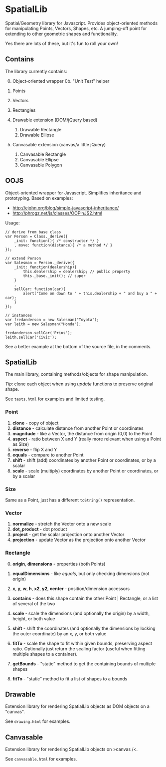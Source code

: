 SpatialLib
==========

Spatial/Geometry library for Javascript.  Provides object-oriented methods for manipulating Points, Vectors, Shapes, etc.  A jumping-off point for extending to other geometric shapes and functionality.

Yes there are lots of these, but it's fun to roll your own!


Contains
--------

The library currently contains:

0. Object-oriented wrapper
0b. "Unit Test" helper
1. Points
2. Vectors
3. Rectangles
4. Drawable extension (DOM/jQuery based)

    1. Drawable Rectangle
    2. Drawable Ellipse

5. Canvasable extension (canvas/a little jQuery)
    1. Canvasable Rectangle
    2. Canvasable Ellipse
    3. Canvasable Polygon

OOJS
----

Object-oriented wrapper for Javascript.  Simplifies inheritance and prototyping.  Based on examples:
* http://ejohn.org/blog/simple-javascript-inheritance/
* http://phrogz.net/js/classes/OOPinJS2.html

Usage:
    
    // derive from base class
    var Person = Class._derive({
        _init: function(){ /* constructor */ }
        , move: function(distance){ /* a method */ }
    });
    
    // extend Person
    var Salesman = Person._derive({
        _init: function(dealership){
            this.dealership = dealership; // public property
            this._base._init(); // super
        }
        ,
        sellCar: function(car){
            alert("Come on down to " + this.dealership + " and buy a " + car);
        }
    });
    
    // instances
    var fredanderson = new Salesman("Toyota");
    var leith = new Salesman("Honda");
    
    fredanderson.sellCar('Prius');
    leith.sellCar('Civic');

See a better example at the bottom of the source file, in the comments.


SpatialLib
----------

The main library, containing methods/objects for shape manipulation.

_Tip:_ clone each object when using _update_ functions to preserve original shape.

See `tests.html` for examples and limited testing.

### Point ###

1. **clone** - copy of object
2. **distance** - calculate distance from another Point or coordinates
3. **magnitude** - like a Vector, the distance from origin (0,0) to the Point
4. **aspect** - ratio between X and Y (really more relevant when using a Point as Size)
5. **reverse** - flip X and Y
6. **equals** - compare to another Point
7. **shift** - shift (add) coordinates by another Point or coordinates, or by a scalar
8. **scale** - scale (multiply) coordinates by another Point or coordinates, or by a scalar


### Size ###

Same as a Point, just has a different `toString()` representation.

### Vector ###

1. **normalize** - stretch the Vector onto a new scale
2. **dot_product** - dot product
3. **project** - get the scalar projection onto another Vector
4. **projection** - update Vector as the projection onto another Vector


### Rectangle ###

0. **origin**, **dimensions** - properties (both Points)
1. **equalDimensions** - like _equals_, but only checking dimensions (not origin)
2. **x**, **y**, **w**, **h**, **x2**, **y2**, **center** - position/dimension accessors
3. **contains** - does this shape contain the other Point | Rectangle, or a list of several of the two
4. **scale** - scale the dimensions (and optionally the origin) by a width, height, or both value
5. **shift** - shift the coordinates (and optionally the dimensions by locking the outer coordinate) by an x, y, or both value
6. **fitTo** - scale the shape to fit within given bounds, preserving aspect ratio.  Optionally just return the scaling factor (useful when fitting multiple shapes to a container).

1. **getBounds** - "static" method to get the containing bounds of multiple shapes
2. **fitTo** - "static" method to fit a list of shapes to a bounds


Drawable
--------

Extension library for rendering SpatialLib objects as DOM objects on a "canvas".

See `drawing.html` for examples.

Canvasable
----------

Extension library for rendering SpatialLib objects on &gt;canvas /&lt;.

See `canvasable.html` for examples.